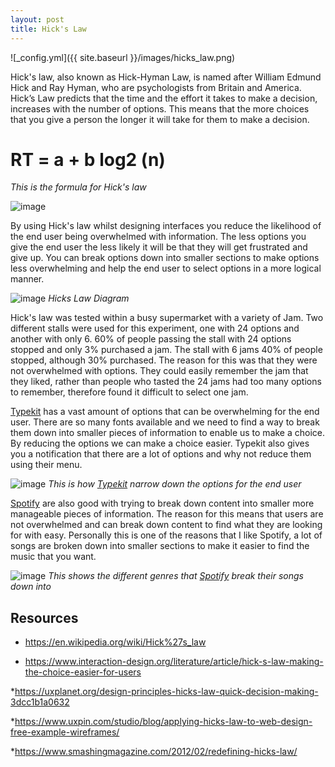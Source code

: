 ```yaml
---
layout: post
title: Hick's Law
---
```


![_config.yml]({{ site.baseurl }}/images/hicks_law.png)

Hick's law, also known as Hick-Hyman Law, is named after William Edmund Hick and Ray Hyman, who are psychologists from Britain and America. Hick’s Law predicts that the time and the effort it takes to make a decision, increases with the number of options. This means that the more choices that you give a person the longer it will take for them to make a decision.

RT = a + b log2 (n)
===
*This is the formula for Hick's law*

![image](http://amber-mcgregor.github.io/images/hicks_law/hicks_law.png)

By using Hick's law whilst designing interfaces you reduce the likelihood of the end user being overwhelmed with information. The less options you give the end user the less likely it will be that they will get frustrated and give up. You can break options down into smaller sections to make options less overwhelming and help the end user to select options in a more logical manner.

![image](http://amber-mcgregor.github.io/images/hicks_law/hicks_law_choices.png)
*Hicks Law Diagram*

Hick's law was tested within a busy supermarket with a variety of Jam. Two different stalls were used for this experiment, one with 24 options and another with only 6. 60% of people passing the stall with 24 options stopped and only 3% purchased a jam. The stall with 6 jams 40% of people stopped, although 30% purchased. The reason for this was that they were not overwhelmed with options. They could easily remember the jam that they liked, rather than people who tasted the 24 jams had too many options to remember, therefore found it difficult to select one jam.

[Typekit](https://typekit.com/) has a vast amount of options that can be overwhelming for the end user. There are so many fonts available and we need to find a way to break them down into smaller pieces of information to enable us to make a choice. By reducing the options we can make a choice easier. Typekit also gives you a notification that there are a lot of options and why not reduce them using their menu.

![image](http://amber-mcgregor.github.io/images/hicks_law/typekit.png)
*This is how [Typekit](https://typekit.com/) narrow down the options for the end user*

[Spotify](https://www.spotify.com/uk/?utm_source=google&utm_medium=cpc&utm_campaign=360ispotify%7Cgb%7Cbrand-text%7Call%7Cgoogle%7Csem%7Ccore%7Cexact&utm_content=growth_paid&utm_term=43700014444706709_c&gclid=EAIaIQobChMIsOCX6pO51wIVA-EbCh3eggCqEAAYASAAEgKGF_D_BwE&gclsrc=aw.ds) are also good with trying to break down content into smaller more manageable pieces of information. The reason for this means that users are not overwhelmed and can break down content to find what they are looking for with easy. Personally this is one of the reasons that I like Spotify, a lot of songs are broken down into smaller sections to make it easier to find the music that you want.

![image](http://amber-mcgregor.github.io/images/hicks_law/spotify.png)
*This shows the different genres that [Spotify](https://www.spotify.com/uk/?utm_source=google&utm_medium=cpc&utm_campaign=360ispotify%7Cgb%7Cbrand-text%7Call%7Cgoogle%7Csem%7Ccore%7Cexact&utm_content=growth_paid&utm_term=43700014444706709_c&gclid=EAIaIQobChMIsOCX6pO51wIVA-EbCh3eggCqEAAYASAAEgKGF_D_BwE&gclsrc=aw.ds) break their songs down into*


Resources
---

* https://en.wikipedia.org/wiki/Hick%27s_law

* https://www.interaction-design.org/literature/article/hick-s-law-making-the-choice-easier-for-users

*https://uxplanet.org/design-principles-hicks-law-quick-decision-making-3dcc1b1a0632

*https://www.uxpin.com/studio/blog/applying-hicks-law-to-web-design-free-example-wireframes/

*https://www.smashingmagazine.com/2012/02/redefining-hicks-law/

